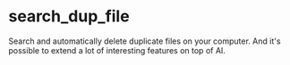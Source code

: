 # search_dup_file
Search and automatically delete duplicate files on your computer. And it's possible to extend a lot of interesting features on top of AI. 
